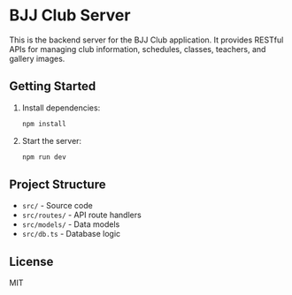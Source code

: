 # BJJ Club Server

This is the backend server for the BJJ Club application. It provides RESTful APIs for managing club information, schedules, classes, teachers, and gallery images.

## Getting Started

1. Install dependencies:
   ```bash
   npm install
   ```
2. Start the server:
   ```bash
   npm run dev
   ```

## Project Structure
- `src/` - Source code
- `src/routes/` - API route handlers
- `src/models/` - Data models
- `src/db.ts` - Database logic

## License
MIT

